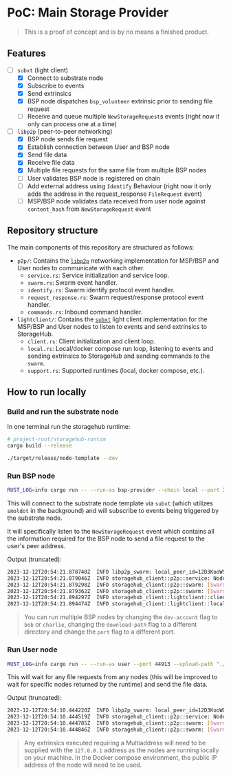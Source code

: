 # PoC: Main Storage Provider

> This is a proof of concept and is by no means a finished product.

## Features

- [ ] `subxt` (light client)
  - [x] Connect to substrate node
  - [x] Subscribe to events
  - [x] Send extrinsics
  - [x] BSP node dispatches `bsp_volunteer` extrinsic prior to sending file request
  - [ ] Receive and queue multiple `NewStorageRequest`s events (right now it only can process one at a time)
- [ ] `libp2p` (peer-to-peer networking)
  - [x] BSP node sends file request
  - [x] Establish connection between User and BSP node
  - [x] Send file data
  - [x] Receive file data
  - [x] Multiple file requests for the same file from multiple BSP nodes
  - [ ] User validates BSP node is registered on chain
  - [ ] Add external address using `Identify` Behaviour (right now it only adds the address in the request_response `FileRequest` event)
  - [ ] MSP/BSP node validates data received from user node against `content_hash` from `NewStorageRequest` event

## Repository structure

The main components of this repository are structured as follows:

- `p2p/`: Contains the [`libp2p`](https://github.com/libp2p/rust-libp2p) networking implementation for MSP/BSP and User nodes to communicate with each other.
  - `service.rs`: Service initialization and service loop.
  - `swarm.rs`: Swarm event handler.
  - `identify.rs`: Swarm identify protocol event handler.
  - `request_response.rs`: Swarm request/response protocol event handler.
  - `commands.rs`: Inbound command handler.
- `lightclient/`: Contains the [`subxt`](https://github.com/paritytech/subxt) light client implementation for the MSP/BSP and User nodes to listen to events and send extrinsics to StorageHub.
  - `client.rs`: Client initialization and client loop.
  - `local.rs`: Local/docker compose run loop, listening to events and sending extrinsics to StorageHub and sending commands to the `swarm`.
  - `support.rs`: Supported runtimes (local, docker compose, etc.).

## How to run locally

### Build and run the substrate node

In one terminal run the storagehub runtime:

```bash
# project-root/storagehub-runtim
cargo build --release

./target/release/node-template --dev
```

### Run BSP node

```bash
RUST_LOG=info cargo run -- --run-as bsp-provider --chain local --port 35436 --dev-account alice --download-path "./tmp/downloaded-files/alice"
```

This will connect to the substrate node template via `subxt` (which utilizes `smoldot` in the background) and will subscribe to events being triggered by the substrate node.

It will specifically listen to the `NewStorageRequest` event which contains all the information required for the BSP node to send a file request to the user's peer address.

Output (truncated):

```bash
2023-12-12T20:54:21.878740Z  INFO libp2p_swarm: local_peer_id=12D3KooWSvD9mjiZsCxwH5zkJBTUELZYQ7qxpRw7NRYt8212GXWD
2023-12-12T20:54:21.879046Z  INFO storagehub_client::p2p::service: Node starting up with peerId PeerId("12D3KooWSvD9mjiZsCxwH5zkJBTUELZYQ7qxpRw7NRYt8212GXWD")
2023-12-12T20:54:21.879298Z  INFO storagehub_client::p2p::swarm: [SwarmEvent::NewListenAddr] - listen address: /ip4/127.0.0.1/tcp/35436/p2p/12D3KooWSvD9mjiZsCxwH5zkJBTUELZYQ7qxpRw7NRYt8212GXWD
2023-12-12T20:54:21.879362Z  INFO storagehub_client::p2p::swarm: [SwarmEvent::NewListenAddr] - listen address: /ip4/172.28.164.193/tcp/35436/p2p/12D3KooWSvD9mjiZsCxwH5zkJBTUELZYQ7qxpRw7NRYt8212GXWD
2023-12-12T20:54:21.894297Z  INFO storagehub_client::lightclient::client: Connected to Development network using ws://127.0.0.1:9944 * Substrate node Substrate Node vRuntimeVersion { spec_version: 100, transaction_version: 1 }
2023-12-12T20:54:21.894474Z  INFO storagehub_client::lightclient::local: Subscribe 'NewStorageRequest' on-chain finalized event
```

> You can run multiple BSP nodes by changing the `dev-account` flag to `bob` or `charlie`, changing the `download-path` flag to a different directory and change the `port` flag to a different port.

### Run User node

```bash
RUST_LOG=info cargo run -- --run-as user --port 44913 --upload-path "./files-to-upload"
```

This will wait for any file requests from any nodes (this will be improved to wait for specific nodes returned by the runtime) and send the file data.

Output (truncated):

```bash
2023-12-12T20:54:10.444220Z  INFO libp2p_swarm: local_peer_id=12D3KooWDV5MttiC2UGq1tGqsjC51ze89HtNv5xLJGi9XKChwFkq
2023-12-12T20:54:10.444519Z  INFO storagehub_client::p2p::service: Node starting up with peerId PeerId("12D3KooWDV5MttiC2UGq1tGqsjC51ze89HtNv5xLJGi9XKChwFkq")
2023-12-12T20:54:10.444785Z  INFO storagehub_client::p2p::swarm: [SwarmEvent::NewListenAddr] - listen address: /ip4/127.0.0.1/tcp/44913/p2p/12D3KooWDV5MttiC2UGq1tGqsjC51ze89HtNv5xLJGi9XKChwFkq
2023-12-12T20:54:10.444846Z  INFO storagehub_client::p2p::swarm: [SwarmEvent::NewListenAddr] - listen address: /ip4/172.28.164.193/tcp/44913/p2p/12D3KooWDV5MttiC2UGq1tGqsjC51ze89HtNv5xLJGi9XKChwFkq
```

> Any extrinsics executed requiring a Multiaddress will need to be supplied with the `127.0.0.1` address as the nodes are running locally on your machine.
> In the Docker compose environment, the public IP address of the node will need to be used.
